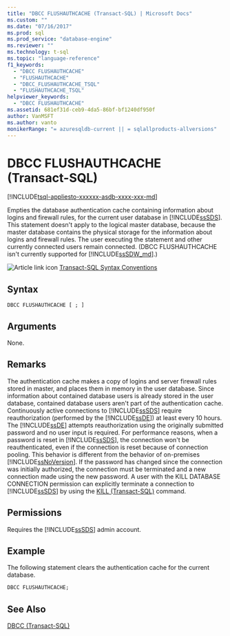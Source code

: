 ```yaml
---
title: "DBCC FLUSHAUTHCACHE (Transact-SQL) | Microsoft Docs"
ms.custom: ""
ms.date: "07/16/2017"
ms.prod: sql
ms.prod_service: "database-engine"
ms.reviewer: ""
ms.technology: t-sql
ms.topic: "language-reference"
f1_keywords: 
  - "DBCC FLUSHAUTHCACHE"
  - "FLUSHAUTHCACHE"
  - "DBCC_FLUSHAUTHCACHE_TSQL"
  - "FLUSHAUTHCACHE_TSQL"
helpviewer_keywords: 
  - "DBCC FLUSHAUTHCACHE"
ms.assetid: 681ef31d-ceb9-4da5-86bf-bf1240df950f
author: VanMSFT
ms.author: vanto
monikerRange: "= azuresqldb-current || = sqlallproducts-allversions"
---
```

# DBCC FLUSHAUTHCACHE (Transact-SQL)
[!INCLUDE[tsql-appliesto-xxxxxx-asdb-xxxx-xxx-md](../../includes/tsql-appliesto-xxxxxx-asdb-xxxx-xxx-md.md)]

Empties the database authentication cache containing information about logins  and firewall rules,  for the current user database in [!INCLUDE[ssSDS](../../includes/sssds-md.md)]. This statement doesn't apply to the logical master database, because the master database contains the physical storage for the information about logins and firewall rules. The user executing the statement and other currently connected users remain connected. (DBCC FLUSHAUTHCACHE isn't currently supported for [!INCLUDE[ssSDW_md](../../includes/sssdw-md.md)].)
 
![Article link icon](../../database-engine/configure-windows/media/topic-link.gif "Article link icon") [Transact-SQL Syntax Conventions](../../t-sql/language-elements/transact-sql-syntax-conventions-transact-sql.md)
  
## Syntax  
  
```syntaxsql
DBCC FLUSHAUTHCACHE [ ; ]  
```  
  
## Arguments  
None.
  
## Remarks  
The authentication cache makes a copy of logins and server firewall rules stored in master, and places them in memory in the user database.  Since information about contained database users is already stored in the user database, contained database users aren't part of the authentication cache.
Continuously active connections to [!INCLUDE[ssSDS](../../includes/sssds-md.md)] require reauthorization (performed by the [!INCLUDE[ssDE](../../includes/ssde-md.md)]) at least every 10 hours. The [!INCLUDE[ssDE](../../includes/ssde-md.md)] attempts reauthorization using the originally submitted password and no user input is required. For performance reasons, when a password is reset in [!INCLUDE[ssSDS](../../includes/sssds-md.md)], the connection won't be reauthenticated, even if the connection is reset because of connection pooling. This behavior is different from the behavior of on-premises [!INCLUDE[ssNoVersion](../../includes/ssnoversion-md.md)]. If the password has changed since the connection was initially authorized, the connection must be terminated and a new connection made using the new password. A user with the KILL DATABASE CONNECTION permission can explicitly terminate a connection to [!INCLUDE[ssSDS](../../includes/sssds-md.md)] by using the [KILL &#40;Transact-SQL&#41;](../../t-sql/language-elements/kill-transact-sql.md) command.
  
## Permissions  
Requires the [!INCLUDE[ssSDS](../../includes/sssds-md.md)] admin account.
  
## Example  
The following statement clears the authentication cache for the current database.
  
```sql
DBCC FLUSHAUTHCACHE;  
```  
  
## See Also  
[DBCC &#40;Transact-SQL&#41;](../../t-sql/database-console-commands/dbcc-transact-sql.md)
  
